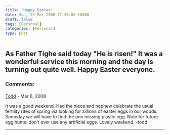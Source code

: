 ```yaml
---
title: 'Happy Easter!'
date: Sun, 23 Mar 2008 17:56:08 +0000
draft: false
tags: [Personal]
categories: [Personal]
type: post
---
```


As Father Tighe said today "He is risen!" It was a wonderful service this morning and the day is turning out quite well. Happy Easter everyone.
---
### Comments:
####
[Todd](http://www.dma.org/cgi-bin/cgiwrap/tw/toddblog "taw@pobox.com") - <time datetime="2008-03-29 16:21:46">Mar 6, 2008</time>

It was a good weekend. Had the niece and nephew celebrate the usual fertility rites of spring via looking for zillions of easter eggs in our woods. Someday we will have to find the one missing plastic egg. Note for future egg hunts: don't ever use any artificial eggs. Lovely weekend. -todd
<hr />
